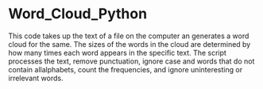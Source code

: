 # Word_Cloud_Python 
This code takes up the text of a file on the computer an generates a word cloud for the same. The sizes of the words in the cloud are determined by how many times each word appears in the specific text.
The script processes the text, remove punctuation, ignore case and words that do not contain allalphabets, count the frequencies, and ignore uninteresting or irrelevant words.
